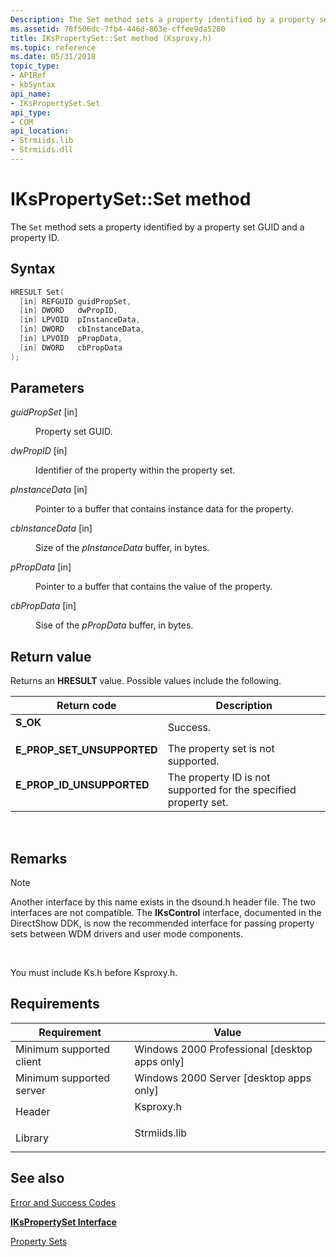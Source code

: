 ```yaml
---
Description: The Set method sets a property identified by a property set GUID and a property ID.
ms.assetid: 78f506dc-7fb4-446d-863e-cffee9da5280
title: IKsPropertySet::Set method (Ksproxy.h)
ms.topic: reference
ms.date: 05/31/2018
topic_type: 
- APIRef
- kbSyntax
api_name: 
- IKsPropertySet.Set
api_type: 
- COM
api_location: 
- Strmiids.lib
- Strmiids.dll
---
```


# IKsPropertySet::Set method

The `Set` method sets a property identified by a property set GUID and a property ID.

## Syntax


```C++
HRESULT Set(
  [in] REFGUID guidPropSet,
  [in] DWORD   dwPropID,
  [in] LPVOID  pInstanceData,
  [in] DWORD   cbInstanceData,
  [in] LPVOID  pPropData,
  [in] DWORD   cbPropData
);
```



## Parameters

<dl> <dt>

*guidPropSet* \[in\]
</dt> <dd>

Property set GUID.

</dd> <dt>

*dwPropID* \[in\]
</dt> <dd>

Identifier of the property within the property set.

</dd> <dt>

*pInstanceData* \[in\]
</dt> <dd>

Pointer to a buffer that contains instance data for the property.

</dd> <dt>

*cbInstanceData* \[in\]
</dt> <dd>

Size of the *pInstanceData* buffer, in bytes.

</dd> <dt>

*pPropData* \[in\]
</dt> <dd>

Pointer to a buffer that contains the value of the property.

</dd> <dt>

*cbPropData* \[in\]
</dt> <dd>

Sise of the *pPropData* buffer, in bytes.

</dd> </dl>

## Return value

Returns an **HRESULT** value. Possible values include the following.



| Return code                                                                                              | Description                                                                 |
|----------------------------------------------------------------------------------------------------------|-----------------------------------------------------------------------------|
| <dl> <dt>**S\_OK**</dt> </dl>                     | Success.<br/>                                                         |
| <dl> <dt>**E\_PROP\_SET\_UNSUPPORTED**</dt> </dl> | The property set is not supported.<br/>                               |
| <dl> <dt>**E\_PROP\_ID\_UNSUPPORTED**</dt> </dl>  | The property ID is not supported for the specified property set.<br/> |



 

## Remarks

> [!Note]  
> Another interface by this name exists in the dsound.h header file. The two interfaces are not compatible. The **IKsControl** interface, documented in the DirectShow DDK, is now the recommended interface for passing property sets between WDM drivers and user mode components.

 

You must include Ks.h before Ksproxy.h.

## Requirements



| Requirement | Value |
|-------------------------------------|-----------------------------------------------------------------------------------------|
| Minimum supported client<br/> | Windows 2000 Professional \[desktop apps only\]<br/>                              |
| Minimum supported server<br/> | Windows 2000 Server \[desktop apps only\]<br/>                                    |
| Header<br/>                   | <dl> <dt>Ksproxy.h</dt> </dl>    |
| Library<br/>                  | <dl> <dt>Strmiids.lib</dt> </dl> |



## See also

<dl> <dt>

[Error and Success Codes](error-and-success-codes.md)
</dt> <dt>

[**IKsPropertySet Interface**](ikspropertyset.md)
</dt> <dt>

[Property Sets](property-sets.md)
</dt> </dl>

 

 




